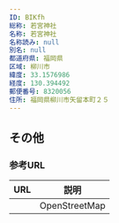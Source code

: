 ```yaml
---
ID: BIKfh
総称: 若宮神社
名称: 若宮神社
名称読み: null
別名: null
都道府県: 福岡県
区域: 柳川市
緯度: 33.1576986
経度: 130.394492
郵便番号: 8320056
住所: 福岡県柳川市矢留本町２５
---
```


## その他

### 参考URL

| URL | 説明          |
| --- | ------------- |
|     | OpenStreetMap |
